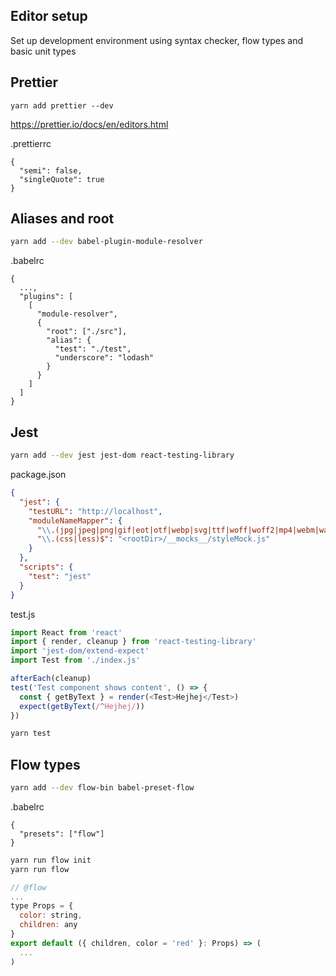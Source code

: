 ## Editor setup

Set up development environment using syntax checker, flow types and basic unit types

## Prettier

```
yarn add prettier --dev
```

https://prettier.io/docs/en/editors.html

.prettierrc

```
{
  "semi": false,
  "singleQuote": true
}
```

## Aliases and root

```bash
yarn add --dev babel-plugin-module-resolver
```

.babelrc

```
{
  ...,
  "plugins": [
    [
      "module-resolver",
      {
        "root": ["./src"],
        "alias": {
          "test": "./test",
          "underscore": "lodash"
        }
      }
    ]
  ]
}
```

## Jest

```bash
yarn add --dev jest jest-dom react-testing-library
```

package.json

```json
{
  "jest": {
    "testURL": "http://localhost",
    "moduleNameMapper": {
      "\\.(jpg|jpeg|png|gif|eot|otf|webp|svg|ttf|woff|woff2|mp4|webm|wav|mp3|m4a|aac|oga)$": "<rootDir>/__mocks__/fileMock.js",
      "\\.(css|less)$": "<rootDir>/__mocks__/styleMock.js"
    }
  },
  "scripts": {
    "test": "jest"
  }
}
```

test.js

```js
import React from 'react'
import { render, cleanup } from 'react-testing-library'
import 'jest-dom/extend-expect'
import Test from './index.js'

afterEach(cleanup)
test('Test component shows content', () => {
  const { getByText } = render(<Test>Hejhej</Test>)
  expect(getByText(/^Hejhej/))
})
```

```bash
yarn test
```

## Flow types

```bash
yarn add --dev flow-bin babel-preset-flow
```

.babelrc

```
{
  "presets": ["flow"]
}
```

```bash
yarn run flow init
yarn run flow
```

```js
// @flow
...
type Props = {
  color: string,
  children: any
}
export default ({ children, color = 'red' }: Props) => (
  ...
)
```
